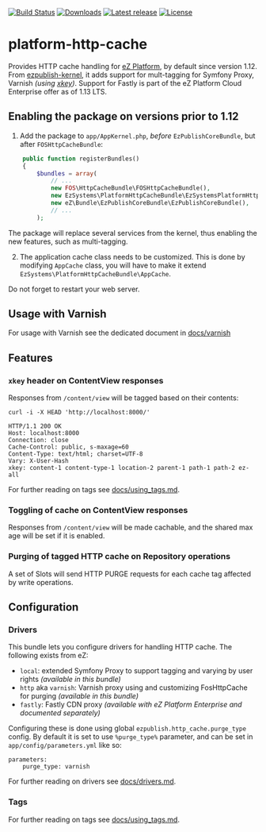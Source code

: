 [![Build Status](https://img.shields.io/travis/ezsystems/ezplatform-http-cache.svg?style=flat-square&branch=master)](https://travis-ci.org/ezsystems/ezplatform-http-cache)
[![Downloads](https://img.shields.io/packagist/dt/ezsystems/ezplatform-http-cache.svg?style=flat-square)](https://packagist.org/packages/ezsystems/ezplatform-http-cache)
[![Latest release](https://img.shields.io/github/release/ezsystems/ezplatform-http-cache.svg?style=flat-square)](https://github.com/ezsystems/ezplatform-http-cache/releases)
[![License](https://img.shields.io/github/license/ezsystems/ezplatform-http-cache.svg?style=flat-square)](LICENSE)

# platform-http-cache

Provides HTTP cache handling for [eZ Platform][ezplatform], by default since version 1.12. From [ezpublish-kernel](ezpublish-kernel),
it adds support for mult-tagging for Symfony Proxy, Varnish _(using [xkey][Varnish-xkey])_. Support for Fastly is part of the
eZ Platform Cloud Enterprise offer as of 1.13 LTS.

## Enabling the package on versions prior to 1.12
1. Add the package to `app/AppKernel.php`, *before* `EzPublishCoreBundle`, but after `FOSHttpCacheBundle`:

```php
    public function registerBundles()
    {
        $bundles = array(
            // ...
            new FOS\HttpCacheBundle\FOSHttpCacheBundle(),
            new EzSystems\PlatformHttpCacheBundle\EzSystemsPlatformHttpCacheBundle(),
            new eZ\Bundle\EzPublishCoreBundle\EzPublishCoreBundle(),
            // ...
        );
```

The package will replace several services from the kernel, thus enabling the new features, such as multi-tagging.

2. The application cache class needs to be customized. This is done by modifying `AppCache` class, you will have to make
it extend `EzSystems\PlatformHttpCacheBundle\AppCache`.

Do not forget to restart your web server.

## Usage with Varnish

For usage with Varnish see the dedicated document in [docs/varnish](docs/varnish/varnish.md)


## Features

### `xkey` header on ContentView responses
Responses from `/content/view` will be tagged based on their contents:

```
curl -i -X HEAD 'http://localhost:8000/'

HTTP/1.1 200 OK
Host: localhost:8000
Connection: close
Cache-Control: public, s-maxage=60
Content-Type: text/html; charset=UTF-8
Vary: X-User-Hash
xkey: content-1 content-type-1 location-2 parent-1 path-1 path-2 ez-all
```

For further reading on tags see [docs/using_tags.md](docs/using_tags.md).

### Toggling of cache on ContentView responses
Responses from `/content/view` will be made cachable, and the shared max age will be set if it is enabled.

### Purging of tagged HTTP cache on Repository operations
A set of Slots will send HTTP PURGE requests for each cache tag affected by write operations. 


## Configuration

### Drivers

This bundle lets you configure drivers for handling HTTP cache. The following exists from eZ:
- `local`: extended Symfony Proxy to support tagging and varying by user rights _(available in this bundle)_
- `http` aka `varnish`: Varnish proxy using and customizing FosHttpCache for purging _(available in this bundle)_
- `fastly`: Fastly CDN proxy _(available with eZ Platform Enterprise and documented separately)_


Configuring these is done using global `ezpublish.http_cache.purge_type` config. By default it is set to use
`%purge_type%` parameter, and can be set in `app/config/parameters.yml` like so:

```
parameters:
    purge_type: varnish
```

For further reading on drivers see [docs/drivers.md](docs/drivers.md).


### Tags


For further reading on tags see [docs/using_tags.md](docs/using_tags.md).


[ezplatform]: http://github.com/ezsystems/ezplatform
[ezpublish-kernel]: http://github.com/ezsystems/ezpubish-kernel
[Varnish-xkey]: https://github.com/varnish/varnish-modules/blob/master/docs/vmod_xkey.rst

